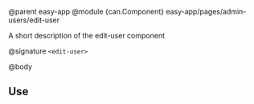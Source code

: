 @parent easy-app
@module {can.Component} easy-app/pages/admin-users/edit-user <edit-user>

A short description of the edit-user component

@signature `<edit-user>`

@body

## Use

